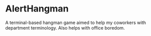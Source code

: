 # AlertHangman
A terminal-based hangman game aimed to help my coworkers with department terminology. Also helps with office boredom.
